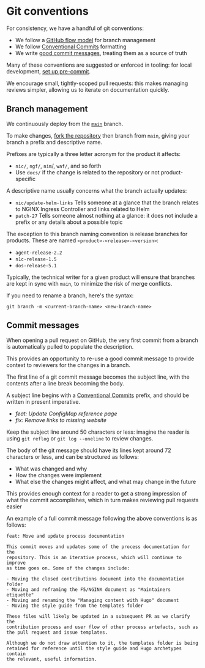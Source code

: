 # Git conventions

For consistency, we have a handful of git conventions:

- We follow a [GitHub flow model](https://githubflow.github.io/) for branch management
- We follow [Conventional Commits](https://www.conventionalcommits.org/en/v1.0.0/#summary) formatting
- We write [good commit messages](https://cbea.ms/git-commit/), treating them as a source of truth

Many of these conventions are suggested or enforced in tooling: for local development, [set up pre-commit](/documentation/pre-commit.md).

We encourage small, tightly-scoped pull requests: this makes managing reviews simpler, allowing us to iterate on documentation quickly.

## Branch management

We continuously deploy from the [`main`](https://github.com/nginx/documentation/tree/main) branch.

To make changes, [fork the repository](https://github.com/nginx/documentation/fork) then branch from `main`, giving your branch a prefix and descriptive name.

Prefixes are typically a three letter acronym for the product it affects:
- `nic/`, `ngf/`, `nim`/, `waf/`, and so forth
-  Use `docs/` if the change is related to the repository or not product-specific

A descriptive name usually concerns what the branch actually updates:
- `nic/update-helm-links` Tells someone at a glance that the branch relates to NGINX Ingress Controller and links related to Helm
- `patch-27` Tells someone almost nothing at a glance: it does not include a prefix or any details about a possible topic

The exception to this branch naming convention is release branches for products. These are named `<product>-<release>-<version>`:
- `agent-release-2.2`
- `n1c-release-1.5`
- `dos-release-5.1`

Typically, the technical writer for a given product will ensure that branches are kept in sync with `main`, to minimize the risk of merge conflicts.

If you need to rename a branch, here's the syntax:

```shell
git branch -m <current-branch-name> <new-branch-name>
```

## Commit messages

When opening a pull request on GitHub, the very first commit from a branch is automatically pulled to populate the description.

This provides an opportunity to re-use a good commit message to provide context to reviewers for the changes in a branch.

The first line of a git commit message becomes the subject line, with the contents after a line break becoming the body.

A subject line begins with a [Conventional Commits](https://www.conventionalcommits.org/en/v1.0.0/#summary) prefix, and should be written in present imperative.
- _feat: Update ConfigMap reference page_
- _fix: Remove links to missing website_

Keep the subject line around 50 characters or less: imagine the reader is using `git reflog` or `git log --oneline` to review changes.

The body of the git message should have its lines kept around 72 characters or less, and can be structured as follows:

- What was changed and why
- How the changes were implement
- What else the changes might affect, and what may change in the future

This provides enough context for a reader to get a strong impression of what the commit accomplishes, which in turn makes reviewing pull requests easier

An example of a full commit message following the above conventions is as follows:

```
feat: Move and update process documentation

This commit moves and updates some of the process documentation for the
repository. This is an iterative process, which will continue to improve
as time goes on. Some of the changes include:

- Moving the closed contributions document into the documentation folder
- Moving and reframing the F5/NGINX document as "Maintainers etiquette"
- Moving and renaming the "Managing content with Hugo" document
- Moving the style guide from the templates folder

These files will likely be updated in a subsequent PR as we clarify the
contribution process and user flow of other process artefacts, such as
the pull request and issue templates.

Although we do not draw attention to it, the templates folder is being
retained for reference until the style guide and Hugo archetypes contain
the relevant, useful information.
```
